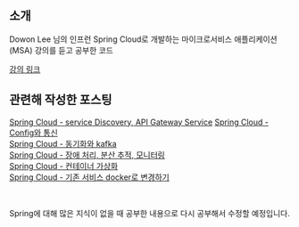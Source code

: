 ## 소개
Dowon Lee 님의 인프런 Spring Cloud로 개발하는 마이크로서비스 애플리케이션(MSA) 강의를 듣고 공부한 코드

<a href="https://www.inflearn.com/course/%EC%8A%A4%ED%94%84%EB%A7%81-%ED%81%B4%EB%9D%BC%EC%9A%B0%EB%93%9C-%EB%A7%88%EC%9D%B4%ED%81%AC%EB%A1%9C%EC%84%9C%EB%B9%84%EC%8A%A4" target="_blank">강의 링크</a>

## 관련해 작성한 포스팅
<a href="https://backtony.github.io/spring/2021-05-15-spring-cloud-1/" target="_blank">Spring Cloud - service Discovery, API Gateway Service</a>
<a href="https://backtony.github.io/spring/2021-05-16-spring-cloud-2/" target="_blank">Spring Cloud - Config와 통신</a>  
<a href="https://backtony.github.io/spring/2021-05-22-spring-cloud-3/" target="_blank">Spring Cloud - 동기화와 kafka</a>  
<a href="https://backtony.github.io/spring/2021-05-23-spring-cloud-4/" target="_blank">Spring Cloud - 장애 처리, 분산 추적, 모니터링</a>  
<a href="https://backtony.github.io/spring/2021-05-23-spring-cloud-5/" target="_blank">Spring Cloud - 컨테이너 가상화</a>  
<a href="https://backtony.github.io/spring/2021-05-24-spring-cloud-6/" target="_blank">Spring Cloud - 기존 서비스 docker로 변경하기</a>

<br>

Spring에 대해 많은 지식이 없을 때 공부한 내용으로 다시 공부해서 수정할 예정입니다.